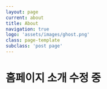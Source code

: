 ```yaml
---
layout: page
current: about
title: About
navigation: true
logo: 'assets/images/ghost.png'
class: page-template
subclass: 'post page'
---
```



# 홈페이지 소개 수정 중